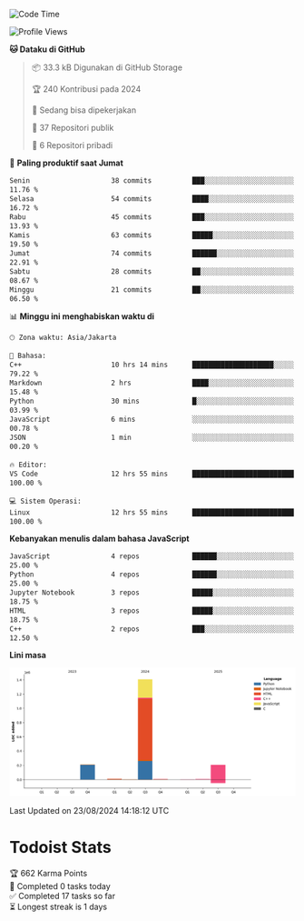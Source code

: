 <!--START_SECTION:waka-->
![Code Time](http://img.shields.io/badge/Code%20Time-22%20hrs%2011%20mins-blue)

![Profile Views](http://img.shields.io/badge/Profil%20dilihat-673-blue)

**🐱 Dataku di GitHub** 

> 📦 33.3 kB Digunakan di GitHub Storage 
 > 
> 🏆 240 Kontribusi pada 2024
 > 
> 💼 Sedang bisa dipekerjakan
 > 
> 📜 37 Repositori publik 
 > 
> 🔑 6 Repositori pribadi 
 > 
📅 **Paling produktif saat Jumat** 

```text
Senin                    38 commits          ███░░░░░░░░░░░░░░░░░░░░░░   11.76 % 
Selasa                   54 commits          ████░░░░░░░░░░░░░░░░░░░░░   16.72 % 
Rabu                     45 commits          ███░░░░░░░░░░░░░░░░░░░░░░   13.93 % 
Kamis                    63 commits          █████░░░░░░░░░░░░░░░░░░░░   19.50 % 
Jumat                    74 commits          ██████░░░░░░░░░░░░░░░░░░░   22.91 % 
Sabtu                    28 commits          ██░░░░░░░░░░░░░░░░░░░░░░░   08.67 % 
Minggu                   21 commits          ██░░░░░░░░░░░░░░░░░░░░░░░   06.50 % 
```


📊 **Minggu ini menghabiskan waktu di** 

```text
🕑︎ Zona waktu: Asia/Jakarta

💬 Bahasa: 
C++                      10 hrs 14 mins      ████████████████████░░░░░   79.22 % 
Markdown                 2 hrs               ████░░░░░░░░░░░░░░░░░░░░░   15.48 % 
Python                   30 mins             █░░░░░░░░░░░░░░░░░░░░░░░░   03.99 % 
JavaScript               6 mins              ░░░░░░░░░░░░░░░░░░░░░░░░░   00.78 % 
JSON                     1 min               ░░░░░░░░░░░░░░░░░░░░░░░░░   00.20 % 

🔥 Editor: 
VS Code                  12 hrs 55 mins      █████████████████████████   100.00 % 

💻 Sistem Operasi: 
Linux                    12 hrs 55 mins      █████████████████████████   100.00 % 
```

**Kebanyakan menulis dalam bahasa JavaScript** 

```text
JavaScript               4 repos             ██████░░░░░░░░░░░░░░░░░░░   25.00 % 
Python                   4 repos             ██████░░░░░░░░░░░░░░░░░░░   25.00 % 
Jupyter Notebook         3 repos             █████░░░░░░░░░░░░░░░░░░░░   18.75 % 
HTML                     3 repos             █████░░░░░░░░░░░░░░░░░░░░   18.75 % 
C++                      2 repos             ███░░░░░░░░░░░░░░░░░░░░░░   12.50 % 
```



**Lini masa**

![Lines of Code chart](https://raw.githubusercontent.com/yusuf601/yusuf601/main/assets/bar_graph.png)


 Last Updated on 23/08/2024 14:18:12 UTC
<!--END_SECTION:waka-->
# Todoist Stats

<!-- TODO-IST:START -->
🏆  662 Karma Points           
🌸  Completed 0 tasks today           
✅  Completed 17 tasks so far           
⏳  Longest streak is 1 days
<!-- TODO-IST:END -->
